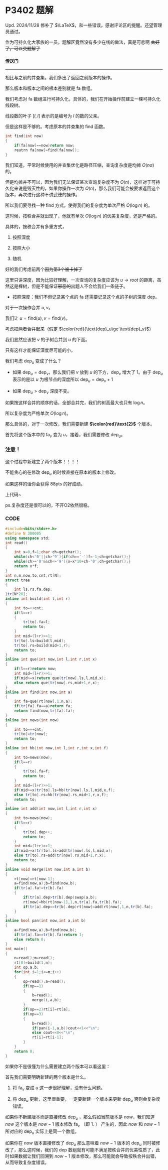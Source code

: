# P3402 题解

$\text{Upd. 2024/11/28}$ 修补了 $\LaTeX$，和一些错误，感谢评论区的提醒。还望管理员通过。

作为可持久化大家族的一员，题解区竟然没有多少在线的做法，真是可悲啊 ~~太好了，可以交题解了~~

#### [传送门](https://www.luogu.com.cn/problem/P3402)

------------
相比与之前的并查集，我们多出了返回之前版本的操作。

那么版本和版本之间的根本差别就是 $\text{fa}$ 数组。

我们考虑对 $\text{fa}$ 数组进行可持久化，具体的，我们在开始操作前建立一棵可持久化线段树。

线段数的叶子 $[l,l]$ 表示的是编号为 $l$ 的数的父亲。

但是这样是不够的。考虑原本的并查集的 $\text{find}$ 函数。

```cpp
int find(int now)
{
	if(fa[now]==now)return now;
	reutrn fa[now]=find(fa[now]);
}
```

我们知道，平常时候使用的并查集优化是路径压缩，查询复杂度是均摊 $O(n\alpha)$ 的。
 
但是均摊并不可以，因为我们无法保证某次查询复杂度不为 $O(n)$，这样对于可持久化来说是毁灭性的，如果你操作一次为 $O(n)$，那么我们可能会被要求返回这个版本，再次进行这种~~不讲武德~~的操作。
 
所以我们要寻找一种 $\text{find}$ 方式，使得我们的复杂度为单次严格 $O(\log n)$ 的。

这时候，按秩合并就出现了，他就有单次 $O(\log n)$ 的优美复杂度，还是严格的。

具体的，按秩合并有多重方式，

1. 按照深度

2. 按照大小

3. 随机

好的我们考虑前两个~~因为第3个被卡掉了~~

这里只讲深度，因为比较好理解，一次查询的复杂度应该为 $u\to root$ 的距离，虽然这是棵树，但是不能保证~~邪恶的~~出题人不会给我们一条链子。


- 按照深度：我们不但记录某个点的 $\text{fa}$ 还需要记录这个点的子树的深度 $\text{dep}$。

对于一次操作合并 $u,v$。

我们让 $u=\text{find}(u),v=\text{find}(v)$。

考虑把两者合并起来（假定 $\color{red}{\text{dep}_u\ge \text{dep}_v}$）

我们显然应该把 $v$ 的子树合并到 $u$ 的下面。

只有这样才能保证深度尽可能的小。

我们考虑 $\text{dep}_u$ 变成了什么？

- 如果 $\text{dep}_u=\text{dep}_v$，那么我们把 $v$ 放到 $u$ 的下方，$\text{dep}_v$ 增大了 $1$。由于 $\text{dep}_u$ 表示的是以 $u$ 为根节点的深度所以 $\text{dep}_u=\text{dep}_v+1$

- 如果 $\text{dep}_u>\text{dep}_v$ 深度不变。

如果按这样合并的顺序的话，全部合并完，我们的树高最大也只有 $\log n$。

所以复杂度为严格单次 $O(\log n)$。

那么具体的，对于一次修改，我们需要新建 **$\color{red}\text{2}$** 个版本。

首先将这个版本中的 $\text{fa}_v$ 变为 $u$，接着，我们需要修改 $\text{dep}_u$。

### 注意！

这个过程中新建立了两个版本！！！！

不能贪心的在修改 $\text{dep}_u$ 的时候直接在原本的版本上修改。

如果这样的话你会获得 $88\text{pts}$ 的好成绩。

上代码~

ps.复杂度还是很可以的，不开O2依然很稳。

### $\text{CODE}$

```cpp
#include<bits/stdc++.h>
#define N 300005
using namespace std;
int read()
{
	int x=0,f=1;char ch=getchar();
	while(ch<'0'||ch>'9'){if(ch=='-')f=-1;ch=getchar();}
	while(ch>='0'&&ch<='9'){x=x*10+ch-'0';ch=getchar();}
	return x*f;
}
int n,m,now,to,cnt,rt[N];
struct tree
{
	int ls,rs,fa,dep;
}tr[N*20];
inline int build(int l,int r)
{
	int to=++cnt;
	if(l==r)
	{
		tr[to].fa=l;
		return to;
	}
	int mid=(l+r)>>1;
	tr[to].ls=build(l,mid);
	tr[to].rs=build(mid+1,r);
	return to;
}
inline int que(int now,int l,int r,int x)
{
	if(l==r)return now;
	int mid=(l+r)>>1;
	if(mid>=x)return que(tr[now].ls,l,mid,x);
	else return que(tr[now].rs,mid+1,r,x);
}
inline int find(int now,int a)
{
	int fa=que(rt[now],1,n,a);
	if(tr[fa].fa==a)return fa;
	return find(now,tr[fa].fa);
}
inline int news(int now)
{
	int to=++cnt;
	tr[to]=tr[now];
	return to;
}
inline int hb(int now,int l,int r,int x,int f)
{
	int to=news(now);
	if(l==r)
	{
		tr[to].fa=f;
		return to;
	}
	int mid=(l+r)>>1;
	if(mid>=x)tr[to].ls=hb(tr[now].ls,l,mid,x,f);
	else tr[to].rs=hb(tr[now].rs,mid+1,r,x,f);
	return to;
}
inline int add(int now,int l,int r,int x)
{
	int to=news(now); 
	if(l==r)
	{
		tr[to].dep++;
		return to;
	}
	int mid=(l+r)>>1;
	if(mid>=x)tr[to].ls=add(tr[now].ls,l,mid,x);
	else tr[to].rs=add(tr[now].rs,mid+1,r,x);
	return to;
}
inline void merge(int now,int a,int b)
{
	rt[now]=rt[now-1];
	a=find(now,a);b=find(now,b);
	if(tr[a].fa!=tr[b].fa)
	{
		if(tr[a].dep>tr[b].dep)swap(a,b);
		rt[now]=hb(rt[now-1],1,n,tr[a].fa,tr[b].fa);
		if(tr[a].dep==tr[b].dep)rt[now]=add(rt[now],1,n,tr[b].fa);
	} 
}
inline bool pan(int now,int a,int b)
{
	a=find(now,a),b=find(now,b);
	if(tr[a].fa==tr[b].fa)return 1;
	else return 0;
}
int main()
{
	n=read();m=read();
	rt[0]=build(1,n);
	int op,a,b;
	for(int i=1;i<=m;i++)
	{
		op=read();a=read();
		if(op==1)
		{
			b=read();
			merge(i,a,b);
		}
		if(op==2)rt[i]=rt[a];
		if(op==3)
		{
			b=read();
			if(pan(i-1,a,b))cout<<1<<"\n";
			else cout<<0<<"\n";
			rt[i]=rt[i-1];
		}
	}
	return 0;
}
```

如果你不是很懂为什么需要建立两个版本可以看这里：

首先我们需要明确新建的两个版本是什么。

1. 将 $\text{fa}_v$ 变成 $u$ 这一步很好理解，没有什么问题。

2. 将 $\text{dep}_u$ 更新，这里很重要，一定要新建一个版本来更新 $\text{dep}_u$ 否则会复杂度错误。

如果你不新建版本而是直接修改 $\text{dep}_u$ ，那么假如当前版本是 $now$，我们知道 $now$ 这个版本是 $now-1$ 版本修改 $\text{fa}_v$ （即 1. ） 产生的，因此 $now$ 和 $now-1$ 所对应的 $\text{dep}_u$ 实际上是同一个数组。

如果你在 $now$ 版本直接修改了 $\text{dep}_u$ 那么意味着 $now-1$ 版本的 $\text{dep}_u$ 同时被修改了，那么这时候，我们的 $\text{dep}$ 数组就有可能不满足按秩合并的优美性质了，此时如果数据让我们回溯到 $now-1$ 版本修改，那么可能就会导致按秩合并出错，从而导致复杂度错误。